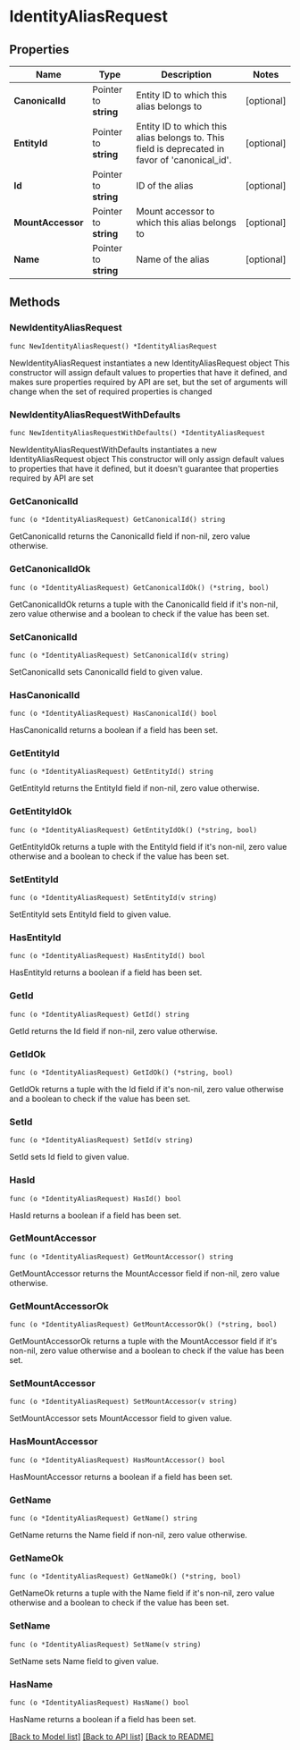 # IdentityAliasRequest

## Properties

Name | Type | Description | Notes
------------ | ------------- | ------------- | -------------
**CanonicalId** | Pointer to **string** | Entity ID to which this alias belongs to | [optional] 
**EntityId** | Pointer to **string** | Entity ID to which this alias belongs to. This field is deprecated in favor of &#39;canonical_id&#39;. | [optional] 
**Id** | Pointer to **string** | ID of the alias | [optional] 
**MountAccessor** | Pointer to **string** | Mount accessor to which this alias belongs to | [optional] 
**Name** | Pointer to **string** | Name of the alias | [optional] 

## Methods

### NewIdentityAliasRequest

`func NewIdentityAliasRequest() *IdentityAliasRequest`

NewIdentityAliasRequest instantiates a new IdentityAliasRequest object
This constructor will assign default values to properties that have it defined,
and makes sure properties required by API are set, but the set of arguments
will change when the set of required properties is changed

### NewIdentityAliasRequestWithDefaults

`func NewIdentityAliasRequestWithDefaults() *IdentityAliasRequest`

NewIdentityAliasRequestWithDefaults instantiates a new IdentityAliasRequest object
This constructor will only assign default values to properties that have it defined,
but it doesn't guarantee that properties required by API are set

### GetCanonicalId

`func (o *IdentityAliasRequest) GetCanonicalId() string`

GetCanonicalId returns the CanonicalId field if non-nil, zero value otherwise.

### GetCanonicalIdOk

`func (o *IdentityAliasRequest) GetCanonicalIdOk() (*string, bool)`

GetCanonicalIdOk returns a tuple with the CanonicalId field if it's non-nil, zero value otherwise
and a boolean to check if the value has been set.

### SetCanonicalId

`func (o *IdentityAliasRequest) SetCanonicalId(v string)`

SetCanonicalId sets CanonicalId field to given value.

### HasCanonicalId

`func (o *IdentityAliasRequest) HasCanonicalId() bool`

HasCanonicalId returns a boolean if a field has been set.

### GetEntityId

`func (o *IdentityAliasRequest) GetEntityId() string`

GetEntityId returns the EntityId field if non-nil, zero value otherwise.

### GetEntityIdOk

`func (o *IdentityAliasRequest) GetEntityIdOk() (*string, bool)`

GetEntityIdOk returns a tuple with the EntityId field if it's non-nil, zero value otherwise
and a boolean to check if the value has been set.

### SetEntityId

`func (o *IdentityAliasRequest) SetEntityId(v string)`

SetEntityId sets EntityId field to given value.

### HasEntityId

`func (o *IdentityAliasRequest) HasEntityId() bool`

HasEntityId returns a boolean if a field has been set.

### GetId

`func (o *IdentityAliasRequest) GetId() string`

GetId returns the Id field if non-nil, zero value otherwise.

### GetIdOk

`func (o *IdentityAliasRequest) GetIdOk() (*string, bool)`

GetIdOk returns a tuple with the Id field if it's non-nil, zero value otherwise
and a boolean to check if the value has been set.

### SetId

`func (o *IdentityAliasRequest) SetId(v string)`

SetId sets Id field to given value.

### HasId

`func (o *IdentityAliasRequest) HasId() bool`

HasId returns a boolean if a field has been set.

### GetMountAccessor

`func (o *IdentityAliasRequest) GetMountAccessor() string`

GetMountAccessor returns the MountAccessor field if non-nil, zero value otherwise.

### GetMountAccessorOk

`func (o *IdentityAliasRequest) GetMountAccessorOk() (*string, bool)`

GetMountAccessorOk returns a tuple with the MountAccessor field if it's non-nil, zero value otherwise
and a boolean to check if the value has been set.

### SetMountAccessor

`func (o *IdentityAliasRequest) SetMountAccessor(v string)`

SetMountAccessor sets MountAccessor field to given value.

### HasMountAccessor

`func (o *IdentityAliasRequest) HasMountAccessor() bool`

HasMountAccessor returns a boolean if a field has been set.

### GetName

`func (o *IdentityAliasRequest) GetName() string`

GetName returns the Name field if non-nil, zero value otherwise.

### GetNameOk

`func (o *IdentityAliasRequest) GetNameOk() (*string, bool)`

GetNameOk returns a tuple with the Name field if it's non-nil, zero value otherwise
and a boolean to check if the value has been set.

### SetName

`func (o *IdentityAliasRequest) SetName(v string)`

SetName sets Name field to given value.

### HasName

`func (o *IdentityAliasRequest) HasName() bool`

HasName returns a boolean if a field has been set.


[[Back to Model list]](../README.md#documentation-for-models) [[Back to API list]](../README.md#documentation-for-api-endpoints) [[Back to README]](../README.md)


